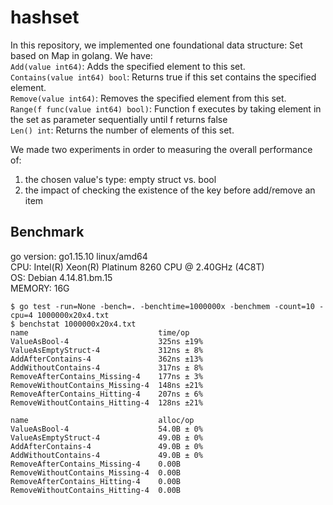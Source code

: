 # hashset
In this repository, we implemented one foundational data structure: Set based on Map in golang. We have:  
`Add(value int64)`: Adds the specified element to this set.  
`Contains(value int64) bool`: Returns true if this set contains the specified element.  
`Remove(value int64)`: Removes the specified element from this set.  
`Range(f func(value int64) bool)`: Function f executes by taking element in the set as parameter sequentially until f returns false  
`Len() int`: Returns the number of elements of this set.  

We made two experiments in order to measuring the overall performance of:  
1. the chosen value's type: empty struct vs. bool  
2. the impact of checking the existence of the key before add/remove an item  

## Benchmark
go version: go1.15.10 linux/amd64  
CPU: Intel(R) Xeon(R) Platinum 8260 CPU @ 2.40GHz (4C8T)  
OS: Debian 4.14.81.bm.15  
MEMORY: 16G  


```
$ go test -run=None -bench=. -benchtime=1000000x -benchmem -count=10 -cpu=4 1000000x20x4.txt
$ benchstat 1000000x20x4.txt
name                             time/op
ValueAsBool-4                    325ns ±19%
ValueAsEmptyStruct-4             312ns ± 8%
AddAfterContains-4               362ns ±13%
AddWithoutContains-4             317ns ± 8%
RemoveAfterContains_Missing-4    177ns ± 3%
RemoveWithoutContains_Missing-4  148ns ±21%
RemoveAfterContains_Hitting-4    207ns ± 6%
RemoveWithoutContains_Hitting-4  128ns ±21%

name                             alloc/op
ValueAsBool-4                    54.0B ± 0%
ValueAsEmptyStruct-4             49.0B ± 0%
AddAfterContains-4               49.0B ± 0%
AddWithoutContains-4             49.0B ± 0%
RemoveAfterContains_Missing-4    0.00B
RemoveWithoutContains_Missing-4  0.00B
RemoveAfterContains_Hitting-4    0.00B
RemoveWithoutContains_Hitting-4  0.00B
```
